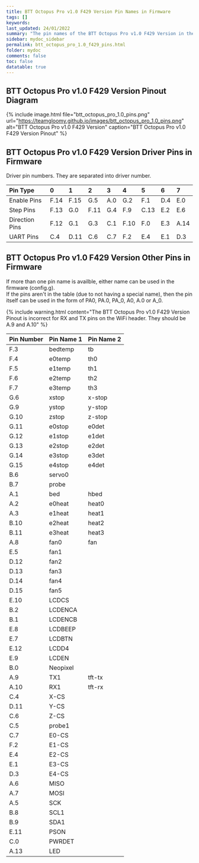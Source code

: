 ```yaml
---
title: BTT Octopus Pro v1.0 F429 Version Pin Names in Firmware
tags: []
keywords: 
last_updated: 24/01/2022
summary: "The pin names of the BTT Octopus Pro v1.0 F429 Version in the firmware"
sidebar: mydoc_sidebar
permalink: btt_octopus_pro_1.0_f429_pins.html
folder: mydoc
comments: false
toc: false
datatable: true
---
```


## BTT Octopus Pro v1.0 F429 Version Pinout Diagram

{% include image.html file="btt_octopus_pro_1.0_pins.png" url="https://teamgloomy.github.io/images/btt_octopus_pro_1.0_pins.png" alt="BTT Octopus Pro v1.0 F429 Version" caption="BTT Octopus Pro v1.0 F429 Version Pinout" %}

## BTT Octopus Pro v1.0 F429 Version Driver Pins in Firmware

Driver pin numbers. They are separated into driver number.

<div class="datatable-begin"></div>

|Pin Type|0|1|2|3|4|5|6|7|
| :------------- |:-------------|:-------------|:-------------|:-------------|:-------------|:-------------|:-------------|:-------------|
|Enable Pins|F.14|F.15|G.5|A.0|G.2|F.1|D.4|E.0|
|Step Pins|F.13|G.0|F.11|G.4|F.9|C.13|E.2|E.6|
|Direction Pins|F.12|G.1|G.3|C.1|F.10|F.0|E.3|A.14|
|UART Pins|C.4|D.11|C.6|C.7|F.2|E.4|E.1|D.3|

<div class="datatable-end"></div>

## BTT Octopus Pro v1.0 F429 Version Other Pins in Firmware 

If more than one pin name is availble, either name can be used in the firmware (config.g).  
If the pins aren't in the table (due to not having a special name), then the pin itself can be used in the form of PA0, PA.0, PA_0, A0, A.0 or A_0.

{% include warning.html content="The BTT Octopus Pro v1.0 F429 Version Pinout is incorrect for RX and TX pins on the WiFi header. They should be A.9 and A.10" %}

<div class="datatable-begin"></div>

|Pin Number|Pin Name 1|Pin Name 2|
| :------------- |:-------------|:-------------|
|F.3|bedtemp|tb|
|F.4|e0temp|th0|
|F.5|e1temp|th1|
|F.6|e2temp|th2|
|F.7|e3temp|th3|
|G.6|xstop|x-stop|
|G.9|ystop|y-stop|
|G.10|zstop|z-stop|
|G.11|e0stop|e0det|
|G.12|e1stop|e1det|
|G.13|e2stop|e2det|
|G.14|e3stop|e3det|
|G.15|e4stop|e4det|
|B.6|servo0||
|B.7|probe||
|A.1|bed|hbed|
|A.2|e0heat|heat0|
|A.3|e1heat|heat1|
|B.10|e2heat|heat2|
|B.11|e3heat|heat3|
|A.8|fan0|fan|
|E.5|fan1||
|D.12|fan2||
|D.13|fan3||
|D.14|fan4||
|D.15|fan5||
|E.10|LCDCS||
|B.2|LCDENCA||
|B.1|LCDENCB||
|E.8|LCDBEEP||
|E.7|LCDBTN||
|E.12|LCDD4||
|E.9|LCDEN||
|B.0|Neopixel||
|A.9|TX1|tft-tx|
|A.10|RX1|tft-rx|
|C.4|X-CS||
|D.11|Y-CS||
|C.6|Z-CS||
|C.5|probe1||
|C.7|E0-CS||
|F.2|E1-CS||
|E.4|E2-CS||
|E.1|E3-CS||
|D.3|E4-CS||
|A.6|MISO||
|A.7|MOSI||
|A.5|SCK||
|B.8|SCL1||
|B.9|SDA1||
|E.11|PSON||
|C.0|PWRDET||
|A.13|LED||

<div class="datatable-end"></div>